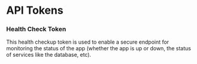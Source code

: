 # API Tokens

### Health Check Token

This health checkup token is used to enable a secure endpoint for monitoring the status of the app \(whether the app is up or down, the status of services like the database, etc\).

